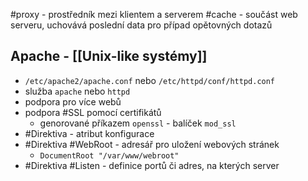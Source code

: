 #proxy - prostředník mezi klientem a serverem
#cache - součást web serveru, uchovává poslední data pro případ opětovných dotazů
## Apache - [[Unix-like systémy]]
- `/etc/apache2/apache.conf` nebo `/etc/httpd/conf/httpd.conf`
- služba `apache` nebo `httpd`
- podpora pro více webů
- podpora #SSL pomocí certifikátů
	- genorované příkazem `openssl` - balíček `mod_ssl`
- #Direktiva - atribut konfigurace
- #Direktiva #WebRoot - adresář pro uložení webových stránek
	- `DocumentRoot "/var/www/webroot"`
- #Direktiva #Listen - definice portů či adres, na kterých server 
